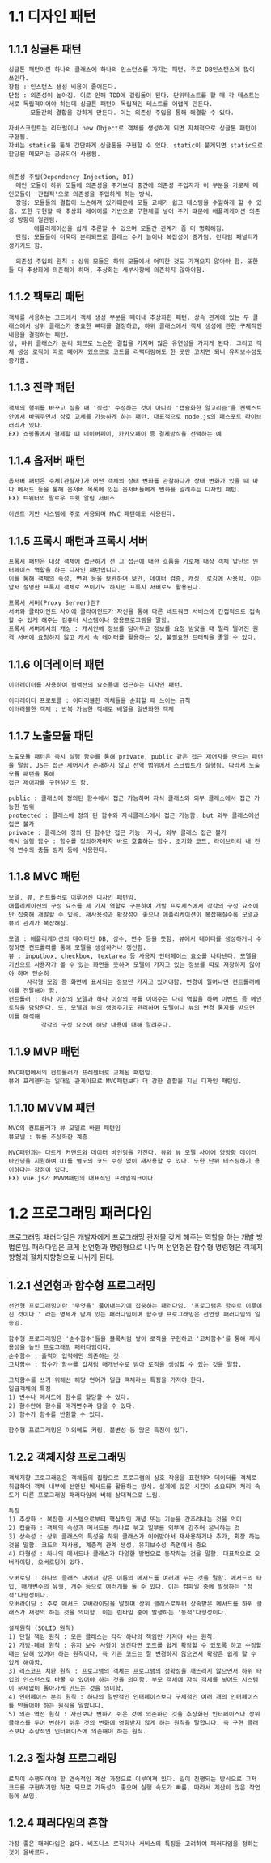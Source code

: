 # 1.1 디자인 패턴
  
  ## 1.1.1 싱글톤 패턴
    싱글톤 패턴이린 하나의 클래스에 하나의 인스턴스를 가지는 패턴. 주로 DB인스턴스에 많이 쓰인다.
    장점 : 인스턴스 생성 비용이 줄어든다.
    단점 : 의존성이 높아짐. 이로 인해 TDD에 걸림돌이 된다. 단위테스트를 할 때 각 테스트는 서로 독립적이어야 하는데 싱글톤 패턴이 독립적인 테스트를 어렵게 만든다.
          모듈간의 결합을 강하게 만든다. 이는 의존성 주입을 통해 해결할 수 있다.
    
    자바스크립트는 리터럴이나 new Object로 객체를 생성하게 되면 자체적으로 싱글톤 패턴이 구현됨.
    자바는 static을 통해 간단하게 싱글톤을 구현할 수 있다. static이 붙게되면 static으로 할당된 메모리는 공유되어 사용됨.
    
    
    의존성 주입(Dependency Injection, DI)
      메인 모듈이 하위 모듈에 의존성을 주기보다 중간에 의존성 주입자가 이 부분을 가로채 메인모듈이 '간접적'으로 의존성을 주입하게 하는 방식.
      장점: 모듈들의 결합이 느슨해져 있기떄문에 모듈 교체가 쉽고 테스팅을 수월하게 할 수 있음. 또한 구현할 때 추상화 레이어를 기반으로 구현체를 넣어 주기 떄문에 애플리케이션 의존성 방향이 일관됨.
           애플리케이션을 쉽게 추론할 수 있으며 모듈간 관계가 좀 더 명확해짐.
      단점: 모듈들이 더욱더 분리되므로 클래스 수가 늘어나 복잡성이 증가됨. 런타임 패널티가 생기기도 함.
      
      의존성 주입의 원칙 : 상위 모듈은 하위 모듈에서 어떠한 것도 가져오지 않아야 함. 또한 둘 다 추상화에 의존해야 하며, 추상화는 세부사항에 의존하지 않아야함.
  
  ## 1.1.2 팩토리 패턴
    객체를 사용하는 코드에서 객체 생성 부분을 뗴어내 추상화한 패턴. 상속 관계에 있는 두 클래스에서 상위 클래스가 중요한 뼈대를 결정하고, 하위 클래스에서 객체 생성에 관한 구체적인 내용을 결정하는 패턴.
    상, 하위 클래스가 분리 되므로 느슨한 결합을 가지며 많은 유연성을 가지게 된다. 그리고 객체 생성 로직이 따로 뗴어져 있으므로 코드를 리팩터링해도 한 곳만 고치면 되니 유지보수성도 증가함.
    
  ## 1.1.3 전략 패턴
    객체의 행위를 바꾸고 싶을 때 '직접' 수정하는 것이 아니라 '캡슐화한 알고리즘'을 컨텍스트 안에서 바꿔주면서 상호 교체를 가능하게 하는 패턴. 대표적으로 node.js의 패스포트 라이브러리가 있다.
    EX) 쇼핑몰에서 결제할 떄 네이버페이, 카카오페이 등 결제방식을 선택하는 예
   
  ## 1.1.4 옵저버 패턴
    옵저버 패턴은 주체(관찰자)가 어떤 객체의 상태 변화를 관찰하다가 상태 변화가 있을 때 마다 메서드 등을 통해 옵저버 목록에 있는 옵저버들에게 변화를 알려주는 디자인 패턴.
    EX) 트위터의 팔로우 트윗 알림 서비스
    
    이벤트 기반 시스템에 주로 사용되며 MVC 패턴에도 사용된다. 
    
  ## 1.1.5 프록시 패턴과 프록시 서버
    프록시 패턴은 대상 객체에 접근하기 전 그 접근에 대한 흐름을 가로채 대상 객체 앞단의 인터페이스 역할을 하는 디자인 패턴입니다.
    이를 통해 객체의 속성, 변환 등을 보완하며 보안, 데이터 검증, 캐싱, 로깅에 사용함. 이는 앞서 설명한 프록시 객체로 쓰이기도 하지만 프록시 서버로도 활용된다.
    
    프록시 서버(Proxy Server)란?
    서버와 클라이언트 사이에 클라이언트가 자신을 통해 다른 네트워크 서비스에 간접적으로 접속할 수 있게 해주는 컴퓨터 시스템이나 응용프로그램을 말함.
    프록시 서버에서의 캐싱 : 캐시안에 정보를 담아두고 정보를 요청 받았을 때 멀리 떨어진 원격 서버에 요청하지 않고 캐시 속 데이터를 활용하는 것. 불필요한 트래픽을 줄일 수 있다.
    
  ## 1.1.6 이더레이터 패턴
    이터레이터를 사용하여 컬렉션의 요소들에 접근하는 디자인 패턴.

    이터레이터 프로토콜 : 이터러블한 객체들을 순회할 때 쓰이는 규칙
    이터러블한 객체 : 반복 가능한 객체로 배열을 일반화한 객체
    
  ## 1.1.7 노출모듈 패턴
    노출모듈 패턴은 즉시 실행 함수를 통해 private, public 같은 접근 제어자를 만드는 패턴을 말함. JS는 접근 제어자가 존재하지 않고 전역 범위에서 스크립트가 실행됨. 따라서 노출모듈 패턴을 통해 
    접근 제어자를 구현하기도 함.

    public : 클래스에 정의된 함수에서 접근 가능하며 자식 클래스와 외부 클래스에서 접근 가능한 범위
    protected : 클래스에 정의 된 함수와 자식클래스에서 접근 가능함. but 외부 클래스에선 접근 불가
    private : 클래스에 정의 된 함수만 접근 가능. 자식, 외부 클래스 접근 불가
    즉시 실행 함수 : 함수를 정의하자마자 바로 호출하는 함수. 초기화 코드, 라이브러리 내 전역 변수의 충돌 방지 등에 사용한다.
    
  ## 1.1.8 MVC 패턴
    모델, 뷰, 컨트롤러로 이루어진 디자인 패턴임.
    애플리케이션의 구성 요소를 세 가지 역할로 구분하여 개발 프로세스에서 각각의 구성 요소에만 집중해 개발할 수 있음. 재사용성과 확장성이 좋으나 애플리케이션이 복잡해질수록 모델과 뷰의 관계가 복잡해짐.

    모델 : 애플리케이션의 데이터인 DB, 상수, 변수 등을 뜻함. 뷰에서 데이터를 생성하거나 수정하면 컨트롤러를 통해 모델을 생성하거나 갱신함.
    뷰 : inputbox, checkbox, textarea 등 사용자 인터페이스 요소를 나타낸다. 모델을 기반으로 사용자가 볼 수 있는 화면을 뜻하며 모델이 가지고 있는 정보를 따로 저장하지 않아야 하며 단순히 
         사각형 모양 등 화면에 표시되는 정보만 가지고 있어야함. 변경이 일어나면 컨트롤러에 이를 전달해야 함.
    컨트롤러 : 하나 이상의 모델과 하나 이상의 뷰를 이어주는 다리 역할을 하며 이벤트 등 메인 로직을 담당한다. 또, 모델과 뷰의 생명주기도 관리하며 모델이나 뷰의 변경 통지를 받으면 이를 해석해
             각각의 구성 요소에 해당 내용에 대해 알려준다.
           
  ## 1.1.9 MVP 패턴
    MVC패턴에서의 컨트롤러가 프레젠터로 교체된 패턴임.
    뷰와 프레젠터는 일대일 관계이므로 MVC패턴보다 더 강한 결합을 지닌 디자인 패턴임.
  
  ## 1.1.10 MVVM 패턴
    MVC의 컨트롤러가 뷰 모델로 바뀐 패턴임
    뷰모델 : 뷰를 추상화한 계층

    MVC패턴과는 다르게 커맨드와 데이터 바인딩을 가진다. 뷰와 뷰 모델 사이에 양방향 데이터 바인딩을 지원하여 UI를 별도의 코드 수정 없이 재사용할 수 있다. 또한 단위 테스팅하기 용이하다는 장점이 있다.
    EX) vue.js가 MVVM패턴의 대표적인 프레임워크이다.
 
# 1.2 프로그래밍 패러다임
  프로그래밍 패러다임은 개발자에게 프로그래밍 관저믈 갖게 해주는 역할을 하는 개발 방법론임.
  패러다임은 크게 선언형과 명령형으로 나누며 선언형은 함수형 명령형은 객체지향형과 절차지향형으로 나뉘게 된다.
  
  ## 1.2.1 선언형과 함수형 프로그래밍
    선언형 프로그래밍이란 '무엇을' 풀어내는가에 집중하는 패러다임. '프로그램은 함수로 이루어진 것이다.' 라는 명제가 담겨 있는 패러다임이며 함수형 프로그래밍은 선언형 패러다임의 일종임.
    
    함수형 프로그래밍은 '순수함수'들을 블록처럼 쌓아 로직을 구현하고 '고차함수'를 통해 재사용성을 높인 프로그래밍 패러다임이다.
    순수함수 : 출력이 입력에만 의존하는 것
    고차함수 : 함수가 함수를 값처럼 매개변수로 받아 로직을 생성할 수 있는 것을 말함.
    
    고차함수를 쓰기 위해선 해당 언어가 일급 객체라는 특징을 가져야 한다.
    일급객체의 특징 
    1) 변수나 메서드에 함수를 할당할 수 있다.
    2) 함수안에 함수를 매개변수라 담을 수 있다.
    3) 함수가 함수를 반환할 수 있다.
    
    함수형 프로그래밍은 이외에도 커링, 불변성 등 많은 특징이 있다.

  ## 1.2.2 객체지향 프로그래밍
    객체지향 프로그래밍은 객체들의 집합으로 프로그램의 상호 작용을 표현하며 데이터를 객체로 취급하여 객체 내부에 선언된 메서드를 활용하는 방식. 설계에 많은 시간이 소요되며 처리 속도가 다른 프로그래밍 패러다임에 비해 상대적으로 느림.
    
    특징 
    1) 추상화 : 복잡한 시스템으로부터 핵심적인 개념 또는 기능을 간추려내는 것을 의미
    2) 캡슐화 : 객체의 속성과 메서드를 하나로 묶고 일부를 외부에 감추어 은닉하는 것
    3) 상속성 : 상위 클래스의 특성을 하위 클래스가 이어받아서 재사용하거나 추가, 확장 하는것을 말함. 코드의 재사용, 계층적 관계 생성, 유지보수성 측면에서 중요
    4) 다형성 : 하나의 메서드나 클래스가 다양한 방법으로 동작하는 것을 말함. 대표적으로 오버라이딩, 오버로딩이 있다.
    
    오버로딩 : 하나의 클래스 내에서 같은 이름의 메서드를 여러개 두는 것을 말함. 메서드의 타입, 매개변수의 유형, 개수 등으로 여러개를 둘 수 있다. 이는 컴파일 중에 발생하는 '정적'다형성이다.
    오버라이딩 : 주로 메서드 오버라이딩을 말하며 상위 클래스로부터 상속받은 메서드를 하위 클래스가 재정의 하는 것을 의미함. 이는 런타임 중에 발생하는 '동적'다형성이다.
    
    설계원칙 (SOLID 원칙)
    1) 단일 책임 원칙 : 모든 클래스는 각각 하나의 책임만 가져야 하는 원칙.
    2) 개방-폐쇄 원칙 : 유지 보수 사항이 생긴다면 코드를 쉽게 확장할 수 있도록 하고 수정할 때는 닫혀 있어야 하는 원칙이다. 즉 기존 코드는 잘 변경하지 않으면서 확장은 쉽게 할 수 있게 해야함.
    3) 리스코프 치환 원칙 : 프로그램의 객체는 프로그램의 정확성을 깨뜨리지 않으면서 하위 타입의 인스턴스로 바꿀 수 있어야 하는 것을 의미함. 부모 객체에 자식 객체를 넣어도 시스템이 문제없이 돌아가게 만드는 것을 의미함.
    4) 인터페이스 분리 원칙 : 하나의 일반적인 인터페이스보다 구체적인 여러 개의 인터페이스를 만들어야 하는 원칙을 말합니다.
    5) 의존 역전 원칙 : 자신보다 변하기 쉬운 것에 의존하던 것을 추상화된 인터페이스나 상위 클래스를 두어 변하기 쉬운 것의 변화에 영향받지 않게 하는 원칙을 말합니다. 즉 구현 클래스보다 추상적인 인터페이스에 의존해야 하는 원칙.
  
  ## 1.2.3 절차형 프로그래밍
    로직이 수행되어야 할 연속적인 계산 과정으로 이루어져 있다. 일이 진행되는 방식으로 그저 코드를 구현하기만 하면 되므로 가독성이 좋으며 실행 속도가 빠름. 따라서 계산이 많은 작업 등에 쓰임.
    
  ## 1.2.4 패러다임의 혼합
    가장 좋은 패러다임은 없다. 비즈니스 로직이나 서비스의 특징을 고려하여 패러다임을 정하는 것이 올바르다.
    
    
    
    

